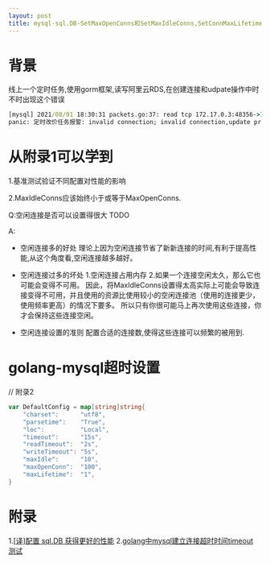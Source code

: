 ```yaml
---
layout: post
title: mysql-sql.DB-SetMaxOpenConns和SetMaxIdleConns,SetConnMaxLifetime
---
```


# 背景
线上一个定时任务,使用gorm框架,读写阿里云RDS,在创建连接和udpate操作中时不时出现这个错误

```cmd
[mysql] 2021/08/01 18:30:31 packets.go:37: read tcp 172.17.0.3:48356->172.16.0.25:3306: i/o timeout
panic: 定时改价任务报警: invalid connection; invalid connection,update price,pid:6809290
```

# 从附录1可以学到
1.基准测试验证不同配置对性能的影响

2.MaxIdleConns应该始终小于或等于MaxOpenConns.

Q:空闲连接是否可以设置得很大 TODO

A:
* 空闲连接多的好处
理论上因为空闲连接节省了新新连接的时间,有利于提高性能,从这个角度看,空闲连接越多越好。
* 空闲连接过多的坏处
1.空闲连接占用内存
2.如果一个连接空闲太久，那么它也可能会变得不可用。
因此，将MaxIdleConns设置得太高实际上可能会导致连接变得不可用，并且使用的资源比使用较小的空闲连接池（使用的连接更少，使用频率更高）的情况下要多。
所以只有你很可能马上再次使用这些连接，你才会保持这些连接空闲。

* 空闲连接设置的准则
配置合适的连接数,使得这些连接可以频繁的被用到.


# golang-mysql超时设置
// 附录2
```go
var DefaultConfig = map[string]string{
	"charset":      "utf8",
	"parsetime":    "True",
	"loc":          "Local",
	"timeout":      "15s",
	"readTimeout":  "2s",
	"writeTimeout": "5s",
	"maxIdle":      "10",
	"maxOpenConn":  "100",
	"maxLifetime":  "1",
}
```

# 附录
1.[[译]配置 sql.DB 获得更好的性能](https://colobu.com/2020/05/18/configuring-sql-DB-for-better-performance-2020/)
2.[golang中mysql建立连接超时时间timeout 测试](https://www.cnblogs.com/lanyangsh/p/11749270.html)